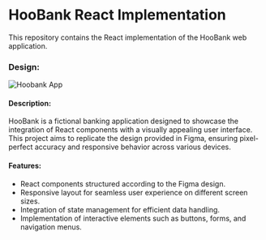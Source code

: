 # HooBank React Implementation

This repository contains the React implementation of the HooBank web application.

### Design:
![Hoobank App](https://github.com/awahabt/bank-app/assets/133004396/18666eea-161d-4b0d-80da-4139112d51e1)


#### Description:
HooBank is a fictional banking application designed to showcase the integration of React components with a visually appealing user interface. This project aims to replicate the design provided in Figma, ensuring pixel-perfect accuracy and responsive behavior across various devices.

#### Features:
- React components structured according to the Figma design.
- Responsive layout for seamless user experience on different screen sizes.
- Integration of state management for efficient data handling.
- Implementation of interactive elements such as buttons, forms, and navigation menus.
